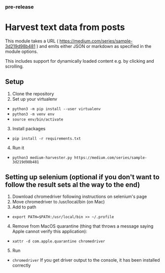 ### pre-release

# Harvest text data from posts

This module takes a URL ( https://medium.com/series/sample-3d219d98b481 ) and emits either JSON or markdown as specified in the module
options.

This includes support for dynamically loaded content e.g. by clicking and scrolling.

## Setup 
1. Clone the repository
2. Set up your virtualenv
- `python3 -m pip install --user virtualenv`
- `python3 -m venv env`
- `source env/bin/activate`
3. Install packages 
- `pip install -r requirements.txt`
4. Run it 
- `python3 medium-harvester.py https://medium.com/series/sample-3d219d98b481`




## Setting up selenium (optional if you don't want to follow the result sets al the way to the end)
1. Download chromedriver following instructions on selenium's page 
2. Move chromedriver to /usr/local/bin (on Mac)
3. Add to path 
- `export PATH=$PATH:/usr/local/bin >> ~/.profile`
4. Remove from MacOS quarantine (thing that throws a message saying Apple cannot verify this application): 
- `xattr -d com.apple.quarantine chromedriver`
5. Run 
- `chromedriver` 
If you get driver output to the console, it has been installed correctly
